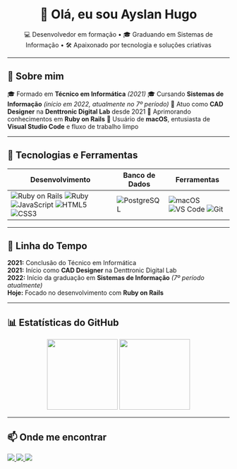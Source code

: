 <h1 align="center">👋 Olá, eu sou Ayslan Hugo</h1>

<p align="center">
  💻 Desenvolvedor em formação • 🎓 Graduando em Sistemas de Informação • 🛠 Apaixonado por tecnologia e soluções criativas
</p>

---

## 📖 Sobre mim
  🎓 Formado em **Técnico em Informática** *(2021)*
  🎓 Cursando **Sistemas de Informação** *(início em 2022, atualmente no 7º período)*
  💼 Atuo como **CAD Designer** na **Denttronic Digital Lab** desde 2021
  🚀 Aprimorando conhecimentos em **Ruby on Rails**
  🍏 Usuário de **macOS**, entusiasta de **Visual Studio Code** e fluxo de trabalho limpo

---

## 🚀 Tecnologias e Ferramentas

| Desenvolvimento | Banco de Dados | Ferramentas |
| --------------- | -------------- | ----------- |
| ![Ruby on Rails](https://img.shields.io/badge/Ruby_on_Rails-D30001?style=for-the-badge&logo=ruby-on-rails&logoColor=white) ![Ruby](https://img.shields.io/badge/Ruby-CC342D?style=for-the-badge&logo=ruby&logoColor=white) ![JavaScript](https://img.shields.io/badge/JavaScript-F7E017?style=for-the-badge&logo=javascript&logoColor=black) ![HTML5](https://img.shields.io/badge/HTML5-E34F26?style=for-the-badge&logo=html5&logoColor=white) ![CSS3](https://img.shields.io/badge/CSS3-1572B6?style=for-the-badge&logo=css3&logoColor=white) | ![PostgreSQL](https://img.shields.io/badge/PostgreSQL-336791?style=for-the-badge&logo=postgresql&logoColor=white) | ![macOS](https://img.shields.io/badge/macOS-000000?style=for-the-badge&logo=apple&logoColor=white) ![VS Code](https://img.shields.io/badge/Visual_Studio_Code-007ACC?style=for-the-badge&logo=visual-studio-code&logoColor=white) ![Git](https://img.shields.io/badge/Git-F05033?style=for-the-badge&logo=git&logoColor=white) |

---

## 📅 Linha do Tempo

**2021:** Conclusão do Técnico em Informática  
**2021:** Início como **CAD Designer** na Denttronic Digital Lab  
**2022:** Início da graduação em **Sistemas de Informação** *(7º período atualmente)*  
**Hoje:** Focado no desenvolvimento com **Ruby on Rails**

---

## 📊 Estatísticas do GitHub

<p align="center">
  <img src="https://github-readme-stats.vercel.app/api?username=ayslanhugo&show_icons=true&theme=tokyonight" height="160"/>
  <img src="https://github-readme-stats.vercel.app/api/top-langs/?username=ayslanhugo&layout=compact&theme=tokyonight" height="160"/>
</p>

---

## 📫 Onde me encontrar
<p align="left">
  <a href="https://github.com/ayslanhugo" target="_blank">
    <img src="https://img.shields.io/badge/GitHub-000000?style=for-the-badge&logo=github&logoColor=white"/>
  </a>
  <a href="https://www.linkedin.com/in/ayslanhugo" target="_blank">
    <img src="https://img.shields.io/badge/LinkedIn-0077B5?style=for-the-badge&logo=linkedin&logoColor=white"/>
  </a>
  <a href="https://www.instagram.com/ayslan.hugoo/" target="_blank">
    <img src="https://img.shields.io/badge/Instagram-8134AF?style=for-the-badge&logo=instagram&logoColor=white"/>
  </a>
</p>
